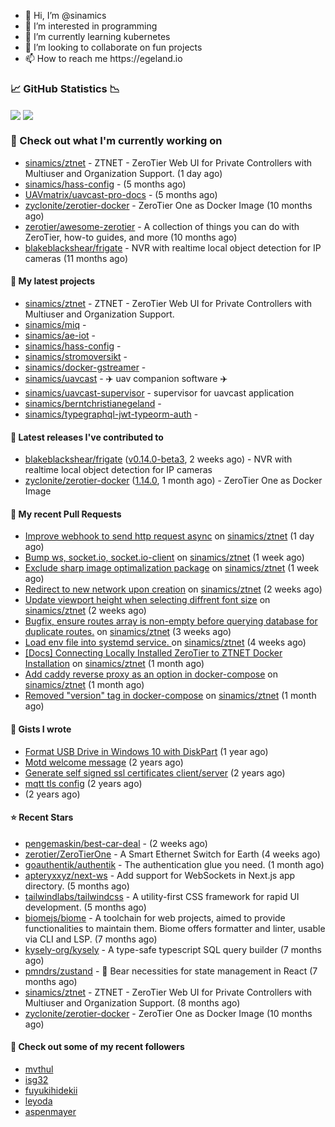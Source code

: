 <p align="center">
  <ul>
    <li>👋 Hi, I’m @sinamics</li>
    <li>👀 I’m interested in programming</li>
    <li>🌱 I’m currently learning kubernetes</li>
    <li>💞️ I’m looking to collaborate on fun projects</li>
    <li>📫 How to reach me https://egeland.io</li>
  </ul>
</p>

### 📈 GitHub Statistics 📉
<img align="center" src="https://githubreadme.egeland.io/?username=sinamics&show_icons=true&theme=ayu-mirage" />
<img align="center" src="https://githubreadme.egeland.io/top-langs/?username=sinamics&theme=ayu-mirage&layout=compact" />

### 👷 Check out what I'm currently working on

- [sinamics/ztnet](https://github.com/sinamics/ztnet) - ZTNET - ZeroTier Web UI for Private Controllers with Multiuser and Organization Support. (1 day ago)
- [sinamics/hass-config](https://github.com/sinamics/hass-config) -  (5 months ago)
- [UAVmatrix/uavcast-pro-docs](https://github.com/UAVmatrix/uavcast-pro-docs) -  (5 months ago)
- [zyclonite/zerotier-docker](https://github.com/zyclonite/zerotier-docker) - ZeroTier One as Docker Image (10 months ago)
- [zerotier/awesome-zerotier](https://github.com/zerotier/awesome-zerotier) - A collection of things you can do with ZeroTier, how-to guides, and more (10 months ago)
- [blakeblackshear/frigate](https://github.com/blakeblackshear/frigate) - NVR with realtime local object detection for IP cameras (11 months ago)

#### 🌱 My latest projects

- [sinamics/ztnet](https://github.com/sinamics/ztnet) - ZTNET - ZeroTier Web UI for Private Controllers with Multiuser and Organization Support.
- [sinamics/miq](https://github.com/sinamics/miq) - 
- [sinamics/ae-iot](https://github.com/sinamics/ae-iot) - 
- [sinamics/hass-config](https://github.com/sinamics/hass-config) - 
- [sinamics/stromoversikt](https://github.com/sinamics/stromoversikt) - 
- [sinamics/docker-gstreamer](https://github.com/sinamics/docker-gstreamer) - 
- [sinamics/uavcast](https://github.com/sinamics/uavcast) - ✈️ uav companion software ✈️
- [sinamics/uavcast-supervisor](https://github.com/sinamics/uavcast-supervisor) - supervisor for uavcast application
- [sinamics/berntchristianegeland](https://github.com/sinamics/berntchristianegeland) - 
- [sinamics/typegraphql-jwt-typeorm-auth](https://github.com/sinamics/typegraphql-jwt-typeorm-auth) - 

#### 🔭 Latest releases I've contributed to

- [blakeblackshear/frigate](https://github.com/blakeblackshear/frigate) ([v0.14.0-beta3](https://github.com/blakeblackshear/frigate/releases/tag/v0.14.0-beta3), 2 weeks ago) - NVR with realtime local object detection for IP cameras
- [zyclonite/zerotier-docker](https://github.com/zyclonite/zerotier-docker) ([1.14.0](https://github.com/zyclonite/zerotier-docker/releases/tag/1.14.0), 1 month ago) - ZeroTier One as Docker Image

#### 🔨 My recent Pull Requests

- [Improve webhook to send http request async](https://github.com/sinamics/ztnet/pull/453) on [sinamics/ztnet](https://github.com/sinamics/ztnet) (1 day ago)
- [Bump ws, socket.io, socket.io-client](https://github.com/sinamics/ztnet/pull/451) on [sinamics/ztnet](https://github.com/sinamics/ztnet) (1 week ago)
- [Exclude sharp image optimalization package](https://github.com/sinamics/ztnet/pull/447) on [sinamics/ztnet](https://github.com/sinamics/ztnet) (1 week ago)
- [Redirect to new network upon creation](https://github.com/sinamics/ztnet/pull/442) on [sinamics/ztnet](https://github.com/sinamics/ztnet) (2 weeks ago)
- [Update viewport height when selecting diffrent font size](https://github.com/sinamics/ztnet/pull/441) on [sinamics/ztnet](https://github.com/sinamics/ztnet) (2 weeks ago)
- [Bugfix, ensure routes array is non-empty before querying database for duplicate routes.](https://github.com/sinamics/ztnet/pull/432) on [sinamics/ztnet](https://github.com/sinamics/ztnet) (3 weeks ago)
- [Load env file into systemd service. ](https://github.com/sinamics/ztnet/pull/428) on [sinamics/ztnet](https://github.com/sinamics/ztnet) (4 weeks ago)
- [[Docs] Connecting Locally Installed ZeroTier to ZTNET Docker Installation](https://github.com/sinamics/ztnet/pull/425) on [sinamics/ztnet](https://github.com/sinamics/ztnet) (1 month ago)
- [Add caddy reverse proxy as an option in docker-compose](https://github.com/sinamics/ztnet/pull/422) on [sinamics/ztnet](https://github.com/sinamics/ztnet) (1 month ago)
- [Removed &#34;version&#34; tag in docker-compose](https://github.com/sinamics/ztnet/pull/421) on [sinamics/ztnet](https://github.com/sinamics/ztnet) (1 month ago)

#### 📓 Gists I wrote

- [Format USB Drive in Windows 10 with DiskPart](https://gist.github.com/8aa001b3dbe040e07917665b6a8f59c4) (1 year ago)
- [Motd welcome message](https://gist.github.com/d1f96f39b797ccb2eba6e8bd539510bc) (2 years ago)
- [Generate self signed ssl certificates client/server](https://gist.github.com/4ecdb293851b7018a715f4186ffa1e79) (2 years ago)
- [mqtt tls config](https://gist.github.com/20d325a3d7d8d9db4c657737f93aac99) (2 years ago)
- [](https://gist.github.com/2dce8bf46e2de3f3fb642bc342d9f5a2) (2 years ago)

#### ⭐ Recent Stars

- [pengemaskin/best-car-deal](https://github.com/pengemaskin/best-car-deal) -  (2 weeks ago)
- [zerotier/ZeroTierOne](https://github.com/zerotier/ZeroTierOne) - A Smart Ethernet Switch for Earth (4 weeks ago)
- [goauthentik/authentik](https://github.com/goauthentik/authentik) - The authentication glue you need. (1 month ago)
- [apteryxxyz/next-ws](https://github.com/apteryxxyz/next-ws) - Add support for WebSockets in Next.js app directory. (5 months ago)
- [tailwindlabs/tailwindcss](https://github.com/tailwindlabs/tailwindcss) - A utility-first CSS framework for rapid UI development. (5 months ago)
- [biomejs/biome](https://github.com/biomejs/biome) - A toolchain for web projects, aimed to provide functionalities to maintain them. Biome offers formatter and linter, usable via CLI and LSP. (7 months ago)
- [kysely-org/kysely](https://github.com/kysely-org/kysely) - A type-safe typescript SQL query builder (7 months ago)
- [pmndrs/zustand](https://github.com/pmndrs/zustand) - 🐻 Bear necessities for state management in React (7 months ago)
- [sinamics/ztnet](https://github.com/sinamics/ztnet) - ZTNET - ZeroTier Web UI for Private Controllers with Multiuser and Organization Support. (8 months ago)
- [zyclonite/zerotier-docker](https://github.com/zyclonite/zerotier-docker) - ZeroTier One as Docker Image (10 months ago)

#### 👯 Check out some of my recent followers

- [mvthul](https://github.com/mvthul)
- [isg32](https://github.com/isg32)
- [fuyukihidekii](https://github.com/fuyukihidekii)
- [leyoda](https://github.com/leyoda)
- [aspenmayer](https://github.com/aspenmayer)
